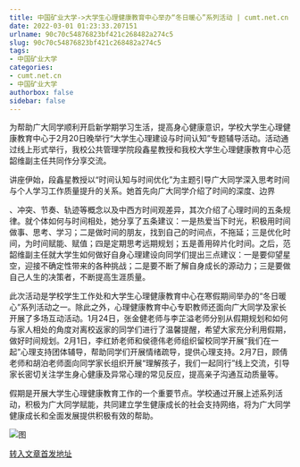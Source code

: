 ```yaml
---
title: 中国矿业大学->大学生心理健康教育中心举办“冬日暖心”系列活动 | cumt.net.cn
date: 2022-03-01 01:23:33.207151
urlname: 90c70c54876823bf421c268482a274c5
slug: 90c70c54876823bf421c268482a274c5
tags: 
- 中国矿业大学
categories:
- cumt.net.cn
- 中国矿业大学
authorbox: false
sidebar: false
---
```

  

为帮助广大同学顺利开启新学期学习生活，提高身心健康意识，学校大学生心理健康教育中心于2月20日晚举行“大学生心理建设与时间认知”专题辅导活动。活动通过线上形式举行，我校公共管理学院段鑫星教授和我校大学生心理健康教育中心范韶维副主任共同作分享交流。

讲座伊始，段鑫星教授以“时间认知与时间优化”为主题引导广大同学深入思考时间与个人学习工作质量提升的关系。她首先向广大同学介绍了时间的深度、边界
<!--more-->
、冲突、节奏、轨迹等概念以及中西方时间观差异，其次介绍了心理时间的五条规律。就个体如何与时间相处，她分享了五条建议：一是热爱当下时光，积极用时间做事、思考、学习；二是做时间的朋友，找到自己的时间点，不拖延；三是优化时间，为时间赋能、赋值；四是定期思考远期规划；五是善用碎片化时间。之后，范韶维副主任就大学生如何做好自身心理建设向同学们提出三点建议：一是要仰望星空，迎接不确定性带来的各种挑战；二是要不断了解自身成长的源动力；三是要做自己人生的决策者，不断提高生涯质量。

此次活动是学校学生工作处和大学生心理健康教育中心在寒假期间举办的“冬日暖心”系列活动之一。除此之外，心理健康教育中心专职教师还面向广大同学及家长开展了多场互动活动。1月24日，张金健老师与李芷溢老师分别从假期规划和如何与家人相处的角度对离校返家的同学们进行了温馨提醒，希望大家充分利用假期，做好时间规划。2月1日，李红娇老师和侯德伟老师组织留校同学开展“我们在一起”心理支持团体辅导，帮助同学们开展情绪疏导，提供心理支持。2月7日，顾倩老师和胡泊老师面向同学家长组织开展“理解孩子，我们一起同行”线上交流，引导家长密切关注学生身心健康及异常心理的常见反应，提高亲子沟通互动质量等。

假期是开展大学生心理健康教育工作的一个重要节点。学校通过开展上述系列活动，积极为广大同学赋能，共同建立学生健康成长的社会支持网络，将为广大同学健康成长和全面发展提供积极有效的帮助。

![图](http://xwzx.cumt.edu.cn/_upload/article/images/50/fc/481166554bd0a62006e712ad3521/d867e947-38e1-4b6e-a84c-29324bd477b9.jpg)

[转入文章首发地址](http://xwzx.cumt.edu.cn/6a/93/c523a617107/page.htm)